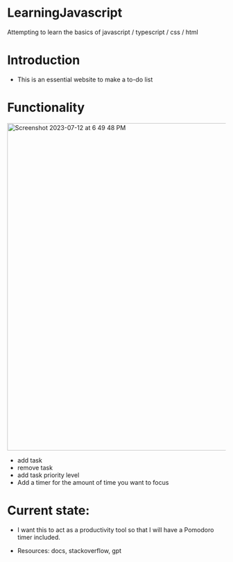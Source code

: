 # LearningJavascript
Attempting to learn the basics of javascript / typescript / css / html

# Introduction
- This is an essential website to make a to-do list 
# Functionality 

<img width="753" alt="Screenshot 2023-07-12 at 6 49 48 PM" src="https://github.com/LucasMazza42/To-Do-Website/assets/47802441/7a6a418e-507c-4108-a4d1-e7b5f9701c92">


- add task
- remove task
- add task priority level
- Add a timer for the amount of time you want to focus

# Current state: 

- I want this to act as a productivity tool so that I will have a Pomodoro timer included.



- Resources: docs, stackoverflow, gpt 
